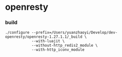 # openresty

### build
```shell
./configure --prefix=/Users/yuanzhaoyi/Develop/dev-openresty/openresty-1.27.1.1/_build \
            --with-luajit \
            --without-http_redis2_module \
            --with-http_iconv_module
```